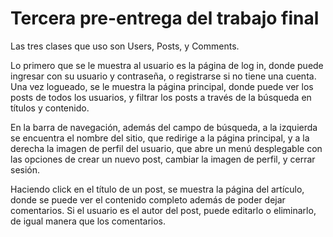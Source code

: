 # Tercera pre-entrega del trabajo final

Las tres clases que uso son Users, Posts, y Comments.

Lo primero que se le muestra al usuario es la página de log in, donde puede ingresar con su usuario y contraseña, o registrarse si no tiene una cuenta.
Una vez logueado, se le muestra la página principal, donde puede ver los posts de todos los usuarios, y filtrar los posts a través de la búsqueda en títulos y contenido.

En la barra de navegación, además del campo de búsqueda, a la izquierda se encuentra el nombre del sitio, que redirige a la página principal, y a la derecha la imagen de perfil del usuario, que abre un menú desplegable con las opciones de crear un nuevo post, cambiar la imagen de perfil, y cerrar sesión.

Haciendo click en el título de un post, se muestra la página del artículo, donde se puede ver el contenido completo además de poder dejar comentarios. Si el usuario es el autor del post, puede editarlo o eliminarlo, de igual manera que los comentarios.
